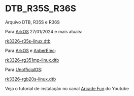 # DTB_R35S_R36S
Arquivo DTB, R35S e R36S

Para <a href="https://github.com/christianhaitian/arkos">ArkOS</a> 27/01/2024 e mais atuais: 

<a href="https://github.com/michaelps100/DTB_R35S_R36S/blob/main/rk3326-r35s-linux.dtb">rk3326-r35s-linux.dtb</a>

Para <a href="https://drive.google.com/file/d/10z7j7IZ7WX3y10ZJBW_a2-agcIe1Dx9m/view">ArkOS</a> e <a href="https://drive.google.com/file/d/1aiz5AtHzwlv-UnkFXVXdzqRoAYLtui0h/view">AnberElec</a>:

<a href="https://github.com/michaelps100/DTB_R35S_R36S/blob/main/rk3326-rg351mp-linux.dtb">rk3326-rg351mp-linux.dtb</a>


Para <a href="https://drive.google.com/file/d/1Ys2JHi9JeSTVqll-a9KSSSjTJELd3jpK/view">UnofficialOS</a>:

<a href="https://github.com/michaelps100/DTB_R35S_R36S/blob/main/rk3326-rgb20s-linux.dtb">rk3326-rgb20s-linux.dtb</a>

Veja o tutorial de instalação no canal <a href="https://youtube.com/@arcadefunbr"> Arcade Fun</a> do Youtube
